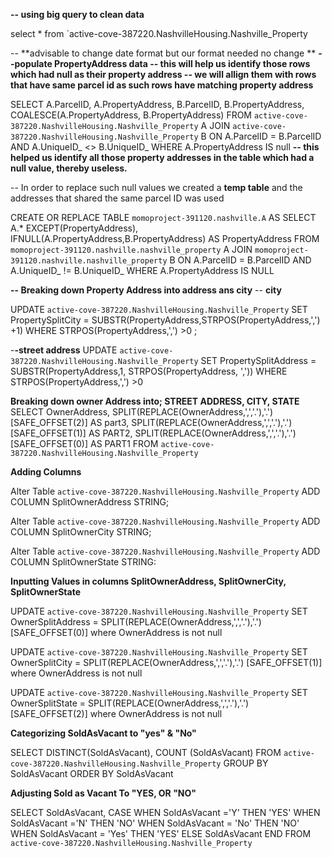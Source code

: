 **-- using big query to clean data**

select *
from `active-cove-387220.NashvilleHousing.Nashville_Property

-- **advisable to change date format but our format needed no change
**
**--populate PropertyAddress data
-- this will help us identify those rows which had null as their property address 
--  we will allign them with rows that have same parcel id as such rows have matching property address**

SELECT
  A.ParcelID,
  A.PropertyAddress,
  B.ParcelID,
  B.PropertyAddress, COALESCE(A.PropertyAddress, B.PropertyAddress)
FROM
  `active-cove-387220.NashvilleHousing.Nashville_Property` A
JOIN
  `active-cove-387220.NashvilleHousing.Nashville_Property` B
ON
  A.ParcelID = B.ParcelID
  AND A.UniqueID_ <> B.UniqueID_
WHERE
  A.PropertyAddress IS null
**-- this helped us identify all those property addresses in the table which had a null value, thereby useless.**

-- In order to replace such null values we created a **temp table** and the addresses that shared the same parcel ID was used 

CREATE OR REPLACE TABLE
  `momoproject-391120.nashville.A` AS
SELECT
  A.*
  EXCEPT(PropertyAddress),
  IFNULL(A.PropertyAddress,B.PropertyAddress) AS PropertyAddress
FROM
  `momoproject-391120.nashville.nashville_property` A
JOIN
  `momoproject-391120.nashville.nashville_property` B
ON
  A.ParcelID = B.ParcelID
  AND A.UniqueID_ != B.UniqueID_
WHERE
  A.PropertyAddress IS NULL



**-- Breaking down Property Address into address ans city**
-- **city**

UPDATE `active-cove-387220.NashvilleHousing.Nashville_Property`
SET PropertySplitCity = SUBSTR(PropertyAddress,STRPOS(PropertyAddress,',') +1)
WHERE STRPOS(PropertyAddress,',') >0 ;

-**-street address**
UPDATE `active-cove-387220.NashvilleHousing.Nashville_Property`
SET PropertySplitAddress = SUBSTR(PropertyAddress,1, STRPOS(PropertyAddress, ','))
WHERE STRPOS(PropertyAddress,',') >0

**Breaking down owner Address into; STREET ADDRESS, CITY, STATE**
SELECT
  OwnerAddress,
  SPLIT(REPLACE(OwnerAddress,',','.'),'.') [SAFE_OFFSET(2)] AS part3,
  SPLIT(REPLACE(OwnerAddress,',','.'),'.') [SAFE_OFFSET(1)] AS PART2,
  SPLIT(REPLACE(OwnerAddress,',','.'),'.') [SAFE_OFFSET(0)] AS PART1
FROM
  `active-cove-387220.NashvilleHousing.Nashville_Property`

**Adding Columns**

Alter Table
`active-cove-387220.NashvilleHousing.Nashville_Property`
ADD COLUMN SplitOwnerAddress  STRING;


Alter Table
`active-cove-387220.NashvilleHousing.Nashville_Property`
ADD COLUMN SplitOwnerCity  STRING;

Alter Table
`active-cove-387220.NashvilleHousing.Nashville_Property`
ADD COLUMN SplitOwnerState  STRING:

**Inputting Values in columns
SplitOwnerAddress,
SplitOwnerCity,
SplitOwnerState**

UPDATE
  `active-cove-387220.NashvilleHousing.Nashville_Property`
SET
  OwnerSplitAddress = SPLIT(REPLACE(OwnerAddress,',','.'),'.') [SAFE_OFFSET(0)]
  where OwnerAddress is not null

UPDATE
  `active-cove-387220.NashvilleHousing.Nashville_Property`
SET
  OwnerSplitCity = SPLIT(REPLACE(OwnerAddress,',','.'),'.') [SAFE_OFFSET(1)]
  where OwnerAddress is not null

UPDATE
  `active-cove-387220.NashvilleHousing.Nashville_Property`
SET
  OwnerSplitState = SPLIT(REPLACE(OwnerAddress,',','.'),'.') [SAFE_OFFSET(2)]
  where OwnerAddress is not null


**Categorizing SoldAsVacant to "yes" & "No"**

SELECT
  DISTINCT(SoldAsVacant),
  COUNT (SoldAsVacant)
FROM
  `active-cove-387220.NashvilleHousing.Nashville_Property`
GROUP BY
  SoldAsVacant
ORDER BY
  SoldAsVacant

**Adjusting Sold as Vacant To "YES, OR "NO"**

SELECT
  SoldAsVacant,
  CASE
    WHEN SoldAsVacant ='Y' THEN 'YES'
    WHEN SoldAsVacant ='N' THEN 'NO'
    WHEN SoldAsVacant = 'No' THEN 'NO'
    WHEN SoldAsVacant = 'Yes' THEN 'YES'
  ELSE
  SoldAsVacant
END
FROM
  `active-cove-387220.NashvilleHousing.Nashville_Property`




